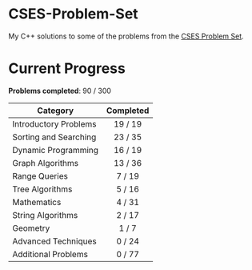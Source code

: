 # CSES-Problem-Set
My C++ solutions to some of the problems from the [CSES Problem Set](https://cses.fi/problemset/).

# Current Progress
**Problems completed**: 90 / 300

| Category | Completed |
| -------- | :-------: |
| Introductory Problems | 19 / 19 |
| Sorting and Searching | 23 / 35 |
| Dynamic Programming   | 16 / 19 |
| Graph Algorithms      | 13 / 36 |
| Range Queries         | 7 / 19  |
| Tree Algorithms       | 5 / 16  |
| Mathematics           | 4 / 31  |
| String Algorithms     | 2 / 17  |
| Geometry              | 1 / 7   |
| Advanced Techniques   | 0 / 24  |
| Additional Problems   | 0 / 77  |